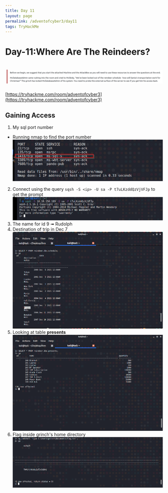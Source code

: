 ```yaml
---
title: Day 11
layout: page
permalink: /adventofcyber3/day11
tags: TryHackMe
---
```


# Day-11:Where Are The Reindeers?
# ![front](/images/aoc3/d11/front.png)
[https://tryhackme.com/room/adventofcyber3](https://tryhackme.com/room/adventofcyber3)

## Gaining Access
1. My sql port number
* Running nmap to find the port number<br>
![nmap](/images/aoc3/d11/nmap.png)
2. Connect using the query `sqsh -S <ip> -U sa -P t7uLKzddQzVjVFJp` to get the prompt<br>
![prompt](/images/aoc3/d11/prompt.png)
3. The name for id 9
➟ Rudolph
4. Destination of trip in Dec 7<br>
![trip](/images/aoc3/d11/trip.png)
5. Looking at table **presents** <br>
![presents](/images/aoc3/d11/presents.png)
6. Flag inside grinch's home directory<br>
![flag](/images/aoc3/d11/flag.png)